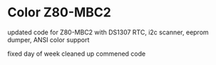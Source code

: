 # Color Z80-MBC2
updated code for Z80-MBC2 with 
DS1307 RTC, 
i2c scanner, 
eeprom dumper, 
ANSI color support


fixed day of week
cleaned up commened code
